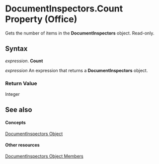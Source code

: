 
# DocumentInspectors.Count Property (Office)

Gets the number of items in the  **DocumentInspectors** object. Read-only.


## Syntax

 _expression_. **Count**

 _expression_ An expression that returns a **DocumentInspectors** object.


### Return Value

Integer


## See also


#### Concepts


[DocumentInspectors Object](8366d7cd-e016-bb99-d27f-749ca10352f1.md)
#### Other resources


[DocumentInspectors Object Members](1cf21432-076c-e5fe-496c-e20048a0e62e.md)
